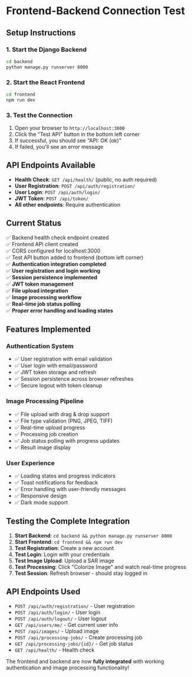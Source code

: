 # Frontend-Backend Connection Test

## Setup Instructions

### 1. Start the Django Backend
```bash
cd backend
python manage.py runserver 8000
```

### 2. Start the React Frontend
```bash
cd frontend
npm run dev
```

### 3. Test the Connection

1. Open your browser to `http://localhost:3000`
2. Click the "Test API" button in the bottom left corner
3. If successful, you should see "API: OK (ok)" 
4. If failed, you'll see an error message

## API Endpoints Available

- **Health Check**: `GET /api/health/` (public, no auth required)
- **User Registration**: `POST /api/auth/registration/`
- **User Login**: `POST /api/auth/login/`
- **JWT Token**: `POST /api/token/`
- **All other endpoints**: Require authentication

## Current Status

✅ Backend health check endpoint created  
✅ Frontend API client created  
✅ CORS configured for localhost:3000  
✅ Test API button added to frontend (bottom left corner)  
✅ **Authentication integration completed**  
✅ **User registration and login working**  
✅ **Session persistence implemented**  
✅ **JWT token management**  
✅ **File upload integration**  
✅ **Image processing workflow**  
✅ **Real-time job status polling**  
✅ **Proper error handling and loading states**  

## Features Implemented

### Authentication System
- ✅ User registration with email validation
- ✅ User login with email/password
- ✅ JWT token storage and refresh
- ✅ Session persistence across browser refreshes
- ✅ Secure logout with token cleanup

### Image Processing Pipeline
- ✅ File upload with drag & drop support
- ✅ File type validation (PNG, JPEG, TIFF)
- ✅ Real-time upload progress
- ✅ Processing job creation
- ✅ Job status polling with progress updates
- ✅ Result image display

### User Experience
- ✅ Loading states and progress indicators
- ✅ Toast notifications for feedback
- ✅ Error handling with user-friendly messages
- ✅ Responsive design
- ✅ Dark mode support

## Testing the Complete Integration

1. **Start Backend**: `cd backend && python manage.py runserver 8000`
2. **Start Frontend**: `cd frontend && npm run dev`
3. **Test Registration**: Create a new account
4. **Test Login**: Login with your credentials
5. **Test Image Upload**: Upload a SAR image
6. **Test Processing**: Click "Colorize Image" and watch real-time progress
7. **Test Session**: Refresh browser - should stay logged in

## API Endpoints Used

- `POST /api/auth/registration/` - User registration
- `POST /api/auth/login/` - User login  
- `POST /api/auth/logout/` - User logout
- `GET /api/users/me/` - Get current user info
- `POST /api/images/` - Upload image
- `POST /api/processing-jobs/` - Create processing job
- `GET /api/processing-jobs/{id}/` - Get job status
- `GET /api/health/` - Health check

The frontend and backend are now **fully integrated** with working authentication and image processing functionality!